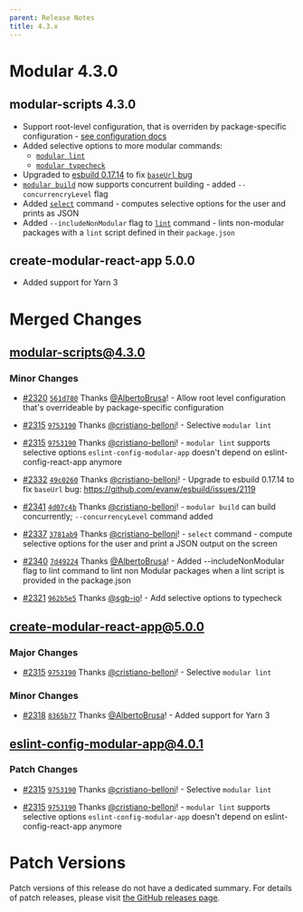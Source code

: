 ```yaml
---
parent: Release Notes
title: 4.3.x
---
```


# Modular 4.3.0

## modular-scripts 4.3.0

- Support root-level configuration, that is overriden by package-specific
  configuration - [see configuration docs](../configuration.md)
- Added selective options to more modular commands:
  - [`modular lint`](../commands/lint.md)
  - [`modular typecheck`](../commands/typecheck.md)
- Upgraded to
  [esbuild 0.17.14](https://github.com/evanw/esbuild/blob/main/CHANGELOG.md#01714)
  to fix [`baseUrl` bug](https://github.com/evanw/esbuild/issues/2119)
- [`modular build`](../commands/build.md) now supports concurrent building -
  added `--concurrencryLevel` flag
- Added [`select`](../commands/select.md) command - computes selective options
  for the user and prints as JSON
- Added `--includeNonModular` flag to [`lint`](../commands/lint.md) command -
  lints non-modular packages with a `lint` script defined in their
  `package.json`

## create-modular-react-app 5.0.0

- Added support for Yarn 3

# Merged Changes

## modular-scripts@4.3.0

### Minor Changes

- [#2320](https://github.com/jpmorganchase/modular/pull/2320)
  [`561d780`](https://github.com/jpmorganchase/modular/commit/561d780cc6e86cd96723dae94ee98043f98dba52)
  Thanks [@AlbertoBrusa](https://github.com/AlbertoBrusa)! - Allow root level
  configuration that's overrideable by package-specific configuration

- [#2315](https://github.com/jpmorganchase/modular/pull/2315)
  [`9753190`](https://github.com/jpmorganchase/modular/commit/9753190b429523606a98566dd9eba1c3a5236737)
  Thanks [@cristiano-belloni](https://github.com/cristiano-belloni)! - Selective
  `modular lint`

- [#2315](https://github.com/jpmorganchase/modular/pull/2315)
  [`9753190`](https://github.com/jpmorganchase/modular/commit/9753190b429523606a98566dd9eba1c3a5236737)
  Thanks [@cristiano-belloni](https://github.com/cristiano-belloni)! -
  `modular lint` supports selective options `eslint-config-modular-app` doesn't
  depend on eslint-config-react-app anymore

- [#2332](https://github.com/jpmorganchase/modular/pull/2332)
  [`49c0260`](https://github.com/jpmorganchase/modular/commit/49c0260124f59d87b268c25d83f978fb0498e80f)
  Thanks [@cristiano-belloni](https://github.com/cristiano-belloni)! - Upgrade
  to esbuild 0.17.14 to fix `baseUrl` bug:
  <https://github.com/evanw/esbuild/issues/2119>

- [#2341](https://github.com/jpmorganchase/modular/pull/2341)
  [`4d07c4b`](https://github.com/jpmorganchase/modular/commit/4d07c4bbfe60d28305b8b0bd170cda1c6fab7d86)
  Thanks [@cristiano-belloni](https://github.com/cristiano-belloni)! -
  `modular build` can build concurrently; `--concurrencyLevel` command added

- [#2337](https://github.com/jpmorganchase/modular/pull/2337)
  [`3781ab9`](https://github.com/jpmorganchase/modular/commit/3781ab9cf19516169a830c7f72b1f241cc7c9576)
  Thanks [@cristiano-belloni](https://github.com/cristiano-belloni)! - `select`
  command - compute selective options for the user and print a JSON output on
  the screen

- [#2340](https://github.com/jpmorganchase/modular/pull/2340)
  [`7d49224`](https://github.com/jpmorganchase/modular/commit/7d4922474554223fdc5b50d3753b4fa1b71e981d)
  Thanks [@AlbertoBrusa](https://github.com/AlbertoBrusa)! - Added
  \--includeNonModular flag to lint command to lint non Modular packages when a
  lint script is provided in the package.json

- [#2321](https://github.com/jpmorganchase/modular/pull/2321)
  [`962b5e5`](https://github.com/jpmorganchase/modular/commit/962b5e5c70578ed7efe9fa6b2d0d267e08b047e9)
  Thanks [@sgb-io](https://github.com/sgb-io)! - Add selective options to
  typecheck

## create-modular-react-app@5.0.0

### Major Changes

- [#2315](https://github.com/jpmorganchase/modular/pull/2315)
  [`9753190`](https://github.com/jpmorganchase/modular/commit/9753190b429523606a98566dd9eba1c3a5236737)
  Thanks [@cristiano-belloni](https://github.com/cristiano-belloni)! - Selective
  `modular lint`

### Minor Changes

- [#2318](https://github.com/jpmorganchase/modular/pull/2318)
  [`8365b77`](https://github.com/jpmorganchase/modular/commit/8365b77995f0b48bba1df36cdfb479dc738813df)
  Thanks [@AlbertoBrusa](https://github.com/AlbertoBrusa)! - Added support for
  Yarn 3

## eslint-config-modular-app@4.0.1

### Patch Changes

- [#2315](https://github.com/jpmorganchase/modular/pull/2315)
  [`9753190`](https://github.com/jpmorganchase/modular/commit/9753190b429523606a98566dd9eba1c3a5236737)
  Thanks [@cristiano-belloni](https://github.com/cristiano-belloni)! - Selective
  `modular lint`

- [#2315](https://github.com/jpmorganchase/modular/pull/2315)
  [`9753190`](https://github.com/jpmorganchase/modular/commit/9753190b429523606a98566dd9eba1c3a5236737)
  Thanks [@cristiano-belloni](https://github.com/cristiano-belloni)! -
  `modular lint` supports selective options `eslint-config-modular-app` doesn't
  depend on eslint-config-react-app anymore

# Patch Versions

Patch versions of this release do not have a dedicated summary. For details of
patch releases, please visit
[the GitHub releases page](https://github.com/jpmorganchase/modular/releases).
